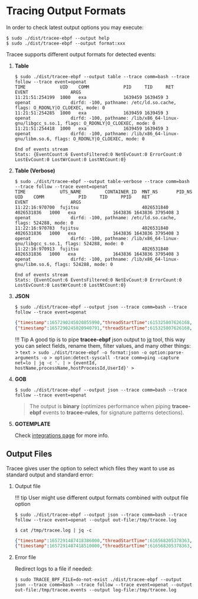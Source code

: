 # Tracing Output Formats

In order to check latest output options you may execute:

```text
$ sudo ./dist/tracee-ebpf --output help
$ sudo ./dist/tracee-ebpf --output format:xxx
```

Tracee supports different output formats for detected events:

1. **Table**

    ```text
    $ sudo ./dist/tracee-ebpf --output table --trace comm=bash --trace follow --trace event=openat
    TIME             UID    COMM             PID     TID     RET              EVENT                ARGS
    11:21:51:254199  1000   exa              1639459 1639459 3                openat               dirfd: -100, pathname: /etc/ld.so.cache, flags: O_RDONLY|O_CLOEXEC, mode: 0
    11:21:51:254285  1000   exa              1639459 1639459 3                openat               dirfd: -100, pathname: /lib/x86_64-linux-gnu/libgcc_s.so.1, flags: O_RDONLY|O_CLOEXEC, mode: 0
    11:21:51:254418  1000   exa              1639459 1639459 3                openat               dirfd: -100, pathname: /lib/x86_64-linux-gnu/libm.so.6, flags: O_RDONLY|O_CLOEXEC, mode: 0
    
    End of events stream
    Stats: {EventCount:6 EventsFiltered:0 NetEvCount:0 ErrorCount:0 LostEvCount:0 LostWrCount:0 LostNtCount:0}
    ```

2. **Table (Verbose)**

    ```text
    $ sudo ./dist/tracee-ebpf --output table-verbose --trace comm=bash --trace follow --trace event=openat
    TIME             UTS_NAME         CONTAINER_ID  MNT_NS       PID_NS       UID    COMM             PID     TID     PPID    RET              EVENT                ARGS
    11:22:16:970700  fujitsu                        4026531840   4026531836   1000   exa              1643836 1643836 3795408 3                openat               dirfd: -100, pathname: /etc/ld.so.cache, flags: 524288, mode: 0
    11:22:16:970783  fujitsu                        4026531840   4026531836   1000   exa              1643836 1643836 3795408 3                openat               dirfd: -100, pathname: /lib/x86_64-linux-gnu/libgcc_s.so.1, flags: 524288, mode: 0
    11:22:16:970913  fujitsu                        4026531840   4026531836   1000   exa              1643836 1643836 3795408 3                openat               dirfd: -100, pathname: /lib/x86_64-linux-gnu/libm.so.6, flags: 524288, mode: 0
    
    End of events stream
    Stats: {EventCount:6 EventsFiltered:0 NetEvCount:0 ErrorCount:0 LostEvCount:0 LostWrCount:0 LostNtCount:0}
    ```

3. **JSON**

    ```text
    $ sudo ./dist/tracee-ebpf --output json --trace comm=bash --trace follow --trace event=openat
    ```

    ```json
    {"timestamp":1657290245020855990,"threadStartTime":615325807626168,"processorId":22,"processId":1664936,"cgroupId":1,"threadId":1664936,"parentProcessId":3795408,"hostProcessId":1664936,"hostThreadId":1664936,"hostParentProcessId":3795408,"userId":1000,"mountNamespace":4026531840,"pidNamespace":4026531836,"processName":"exa","hostName":"fujitsu","containerId":"","containerImage":"","containerName":"","podName":"","podNamespace":"","podUID":"","eventId":"257","eventName":"openat","argsNum":4,"returnValue":3,"stackAddresses":null,"args":[{"name":"dirfd","type":"int","value":-100},{"name":"pathname","type":"const char*","value":"/etc/ld.so.cache"},{"name":"flags","type":"int","value":524288},{"name":"mode","type":"mode_t","value":0}]}
    {"timestamp":1657290245020940791,"threadStartTime":615325807626168,"processorId":22,"processId":1664936,"cgroupId":1,"threadId":1664936,"parentProcessId":3795408,"hostProcessId":1664936,"hostThreadId":1664936,"hostParentProcessId":3795408,"userId":1000,"mountNamespace":4026531840,"pidNamespace":4026531836,"processName":"exa","hostName":"fujitsu","containerId":"","containerImage":"","containerName":"","podName":"","podNamespace":"","podUID":"","eventId":"257","eventName":"openat","argsNum":4,"returnValue":3,"stackAddresses":null,"args":[{"name":"dirfd","type":"int","value":-100},{"name":"pathname","type":"const char*","value":"/lib/x86_64-linux-gnu/libgcc_s.so.1"},{"name":"flags","type":"int","value":524288},{"name":"mode","type":"mode_t","value":0}]}
    ```
    
    !!! Tip
        A good tip is to pipe **tracee-ebpf** json output to [jq]() tool, this way
        you can select fields, rename them, filter values, and many other things:
        > ```text
        > sudo ./dist/tracee-ebpf -o format:json -o option:parse-arguments -o
        > option:detect-syscall -trace comm=ping -capture net=lo | jq -c '. |
        > {eventId, hostName,processName,hostProcessId,UserId}'
        > ```

4. **GOB**

    ```text
    $ sudo ./dist/tracee-ebpf --output json --trace comm=bash --trace follow --trace event=openat
    ```

    > The output is **binary** (optimizes performance when piping
    > **tracee-ebpf** events to **tracee-rules**, for signature patterns
    > detections).

5. **GOTEMPLATE**

    Check [integrations page](../integrating/go-templates.md) for more info.

## Output Files

Tracee gives user the option to select which files they want to use as standard
output and standard error:

1. Output file

    !!! tip
        User might use different output formats combined with output file option

    ```text
    $ sudo ./dist/tracee-ebpf --output json --trace comm=bash --trace follow --trace event=openat --output out-file:/tmp/tracee.log
    
    $ cat /tmp/tracee.log | jq -c
    ```

    ```json
    {"timestamp":1657291487418386000,"threadStartTime":616568205378363,"processorId":11,"processId":1893369,"cgroupId":1,"threadId":1893369,"parentProcessId":3795408,"hostProcessId":1893369,"hostThreadId":1893369,"hostParentProcessId":3795408,"userId":1000,"mountNamespace":4026531840,"pidNamespace":4026531836,"processName":"exa","hostName":"fujitsu","containerId":"","containerImage":"","containerName":"","podName":"","podNamespace":"","podUID":"","eventId":"257","eventName":"openat","argsNum":4,"returnValue":3,"stackAddresses":null,"args":[{"name":"dirfd","type":"int","value":-100},{"name":"pathname","type":"const char*","value":"/etc/ld.so.cache"},{"name":"flags","type":"int","value":524288},{"name":"mode","type":"mode_t","value":0}]}
    {"timestamp":1657291487418510000,"threadStartTime":616568205378363,"processorId":11,"processId":1893369,"cgroupId":1,"threadId":1893369,"parentProcessId":3795408,"hostProcessId":1893369,"hostThreadId":1893369,"hostParentProcessId":3795408,"userId":1000,"mountNamespace":4026531840,"pidNamespace":4026531836,"processName":"exa","hostName":"fujitsu","containerId":"","containerImage":"","containerName":"","podName":"","podNamespace":"","podUID":"","eventId":"257","eventName":"openat","argsNum":4,"returnValue":3,"stackAddresses":null,"args":[{"name":"dirfd","type":"int","value":-100},{"name":"pathname","type":"const char*","value":"/lib/x86_64-linux-gnu/libgcc_s.so.1"},{"name":"flags","type":"int","value":524288},{"name":"mode","type":"mode_t","value":0}]}
    ```

2. Error file

    Redirect logs to a file if needed:

    ```text
    $ sudo TRACEE_BPF_FILE=do-not-exist ./dist/tracee-ebpf --output json --trace comm=bash --trace follow --trace event=openat --output out-file:/tmp/tracee.events --output log-file:/tmp/tracee.log
    ```
